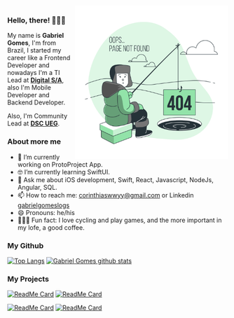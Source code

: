 <img align="right" src="https://github.com/logsprr/logsprr/blob/main/404%20Error-bro.png" alt="Illustration of Gabriel searching a 404 error" width=350px height=350px/>

### Hello, there! 👨🏼‍💻

My name is **Gabriel Gomes**, I'm from Brazil, I started my career like a Frontend Developer and nowadays I'm a TI Lead at **[Digital S/A](https://www.digitalsa.com.br/)**, also I'm Mobile Developer and Backend Developer.

Also, I'm Community Lead at **[DSC UEG](https://dsc.community.dev/goias-state-university/)**.

### About more me

- 📱  I’m currently working on ProtoProject App.
- 🤓 I’m currently learning SwiftUI.
- 💬  Ask me about iOS development, Swift, React, Javascript, NodeJs, Angular, SQL.
- 📫  How to reach me: corinthiaswwyy@gmail.com or Linkedin [gabrielgomeslogs](https://www.linkedin.com/in/gabrielgomeslogs/)
- 😄  Pronouns: he/his
- 🚴🏽‍♀️  Fun fact: I love cycling and play games, and the more important in my lofe, a good coffee.

### My Github
[![Top Langs](https://github-readme-stats.vercel.app/api/top-langs/?username=logsprr&hide=c,html)](https://github.com/logsprr/github-readme-stats)
[![Gabriel Gomes github stats](https://github-readme-stats.vercel.app/api?username=logsprr)](https://github.com/logsprr/github-readme-stats)

### My Projects

[![ReadMe Card](https://github-readme-stats.vercel.app/api/pin/?username=logsprr&repo=PJTPROTO&line_height=1)](https://github.com/logsprr/PJTPROTO)
[![ReadMe Card](https://github-readme-stats.vercel.app/api/pin/?username=logsprr&repo=PROTOBACKEND)](https://github.com/logsprr/PROTOBACKEND)

[![ReadMe Card](https://github-readme-stats.vercel.app/api/pin/?username=logsprr&repo=PJTPROTO)](https://github.com/logsprr/PJTPROTO)
[![ReadMe Card](https://github-readme-stats.vercel.app/api/pin/?username=logsprr&repo=PJTPROTO)](https://github.com/logsprr/PJTPROTO)



